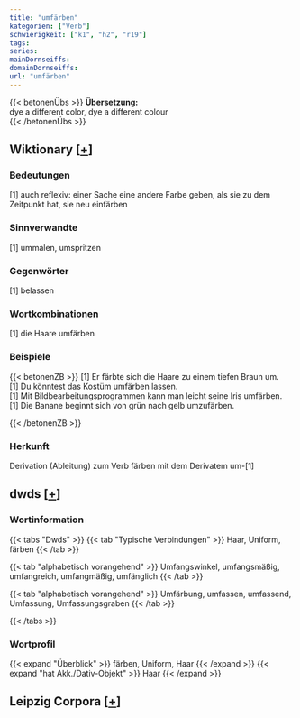 ```yaml
---
title: "umfärben"
kategorien: ["Verb"]
schwierigkeit: ["k1", "h2", "r19"]
tags:
series:
mainDornseiffs:
domainDornseiffs:
url: "umfärben"
---
```


{{< betonenÜbs >}}
**Übersetzung:**  
dye a different color, dye a different colour  
{{< /betonenÜbs >}}

## Wiktionary [[+](https://de.wiktionary.org/wiki/umfärben)]

### Bedeutungen
[1] auch reflexiv: einer Sache eine andere Farbe geben, als sie zu dem Zeitpunkt hat, sie neu einfärben  

### Sinnverwandte
[1] ummalen, umspritzen  

### Gegenwörter
[1] belassen  

### Wortkombinationen
[1] die Haare umfärben  

### Beispiele
{{< betonenZB >}}
[1] Er färbte sich die Haare zu einem tiefen Braun um.  
[1] Du könntest das Kostüm umfärben lassen.  
[1] Mit Bildbearbeitungsprogrammen kann man leicht seine Iris umfärben.  
[1] Die Banane beginnt sich von grün nach gelb umzufärben.  

{{< /betonenZB >}}
### Herkunft
Derivation (Ableitung) zum Verb färben mit dem Derivatem um-[1]  



## dwds [[+](https://www.dwds.de/wb/umfärben)]

### Wortinformation
{{< tabs "Dwds" >}}
{{< tab "Typische Verbindungen" >}}
Haar, Uniform, färben
{{< /tab >}}

{{< tab "alphabetisch vorangehend" >}}
Umfangswinkel, umfangsmäßig, umfangreich, umfangmäßig, umfänglich
{{< /tab >}}

{{< tab "alphabetisch vorangehend" >}}
Umfärbung, umfassen, umfassend, Umfassung, Umfassungsgraben
{{< /tab >}}

{{< /tabs >}}

### Wortprofil
{{< expand "Überblick" >}} färben, Uniform, Haar {{< /expand >}}
{{< expand "hat Akk./Dativ-Objekt" >}} Haar {{< /expand >}}

## Leipzig Corpora [[+](https://corpora.uni-leipzig.de/en/res?word=umfärben&corpusId=deu_newscrawl-public_2018)]

